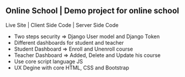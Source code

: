 <h2>Online School  | Demo project for online school</h2>
Live Site | Client Side Code | Server Side Code
<ul>
<li>Two steps security ⇒ Django User model and Django Token</li>
<li>Different dashboards for student and teacher</li>
<li>Student Dashboard ⇒ Enroll and Unenroll course</li>
<li>Teacher Dashboard ⇒ Added, Delete and Update his course</li>
<li>Use core script language JS</li>
<li>UX Degine with core HTML, CSS and Bootstrap</li>
</ul>
